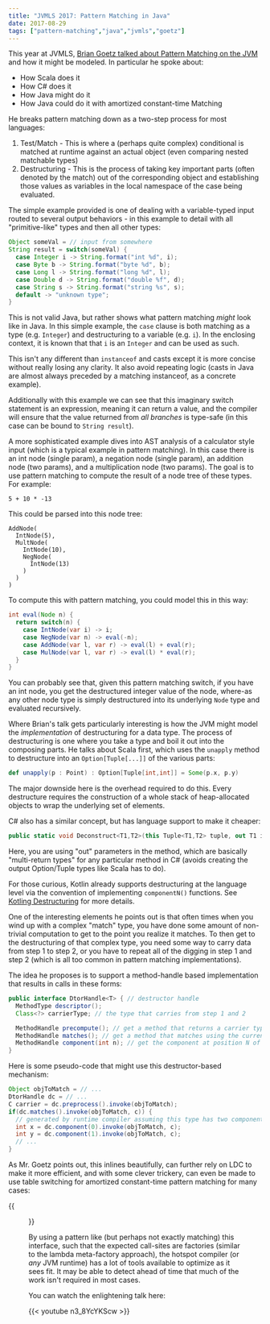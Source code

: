 ```yaml
---
title: "JVMLS 2017: Pattern Matching in Java"
date: 2017-08-29
tags: ["pattern-matching","java","jvmls","goetz"]
---
```

This year at JVMLS, [Brian Goetz talked about Pattern Matching on the JVM](https://www.youtube.com/watch?v=n3_8YcYKScw) and how it might be modeled. In particular he spoke about:

* How Scala does it
* How C# does it
* How Java might do it
* How Java could do it with amortized constant-time Matching

<!--more-->
He breaks pattern matching down as a two-step process for most languages:

1. Test/Match - This is where a (perhaps quite complex) conditional is matched at runtime against an actual object (even comparing nested matchable types)
1. Destructuring - This is the process of taking key important parts (often denoted by the match) out of the corresponding object and establishing those values as variables in the local namespace of the case being evaluated.

The simple example provided is one of dealing with a variable-typed input routed to several output behaviors - in this example to detail with all "primitive-like" types and then all other types:

```java
Object someVal = // input from somewhere
String result = switch(someVal) {
  case Integer i -> String.format("int %d", i);
  case Byte b -> String.format("byte %d", b);
  case Long l -> String.format("long %d", l);
  case Double d -> String.format("double %f", d);
  case String s -> String.format("string %s", s);
  default -> "unknown type";
}
```

This is not valid Java, but rather shows what pattern matching *might* look like in Java. In this simple example, the `case` clause is both matching as a type (e.g. `Integer`) and destructuring to a variable (e.g. `i`). In the enclosing context, it is known that that `i` is an `Integer` and can be used as such.

This isn't any different than `instanceof` and casts except it is more concise without really losing any clarity. It also avoid repeating logic (casts in Java are almost always preceded by a matching instanceof, as a concrete example).

Additionally with this example we can see that this imaginary switch statement is an expression, meaning it can return a value, and the compiler will ensure that the value returned from *all branches* is type-safe (in this case can be bound to `String result`).

A more sophisticated example dives into AST analysis of a calculator style input (which is a typical example in pattern matching). In this case there is an int node (single param), a negation node (single param), an addition node (two params), and a multiplication node (two params). The goal is to use pattern matching to compute the result of a node tree of these types. For example:

```
5 + 10 * -13
```

This could be parsed into this node tree:

```
AddNode(
  IntNode(5),
  MultNode(
    IntNode(10),
    NegNode(
      IntNode(13)
    )
  )
)
```

To compute this with pattern matching, you could model this in this way:

```java
int eval(Node n) {
  return switch(n) {
    case IntNode(var i) -> i;
    case NegNode(var n) -> eval(-n);
    case AddNode(var l, var r) -> eval(l) + eval(r);
    case MulNode(var l, var r) -> eval(l) * eval(r);
  }
}
```

You can probably see that, given this pattern matching switch, if you have an int node, you get the destructured integer value of the node, where-as any other node type is simply destructured into its underlying `Node` type and evaluated recursively.

Where Brian's talk gets particularly interesting is how the JVM might model the *implementation* of destructuring for a data type. The process of destructuring is one where you take a type and boil it out into the composing parts. He talks about Scala first, which uses the `unapply` method to destructure into an `Option[Tuple[...]]` of the various parts:

```scala
def unapply(p : Point) : Option[Tuple[int,int]] = Some(p.x, p.y)
```

The major downside here is the overhead required to do this. Every destructure requires the construction of a whole stack of heap-allocated objects to wrap the underlying set of elements.

C# also has a similar concept, but has language support to make it cheaper:

```csharp
public static void Deconstruct<T1,T2>(this Tuple<T1,T2> tuple, out T1 item1, out T2 item2)
```

Here, you are using "out" parameters in the method, which are basically "multi-return types" for any particular method in C# (avoids creating the output Option/Tuple types like Scala has to do).

For those curious, Kotlin already supports destructuring at the language level via the convention of implementing `componentN()` functions. See [Kotling Destructuring](http://kotlinlang.org/docs/reference/multi-declarations.html) for more details.

One of the interesting elements he points out is that often times when you wind up with a complex "match" type, you have done some amount of non-trivial computation to get to the point you realize it matches. To then get to the destructuring of that complex type, you need some way to carry data from step 1 to step 2, or you have to repeat all of the digging in step 1 and step 2 (which is all too common in pattern matching implementations).

The idea he proposes is to support a method-handle based implementation that results in calls in these forms:

```java
public interface DtorHandle<T> { // destructor handle
  MethodType descriptor();
  Class<?> carrierType; // the type that carries from step 1 and 2

  MethodHandle precompute(); // get a method that returns a carrier type for 1 and 2. Step "0"
  MethodHandle matches(); // get a method that matches using the current value and the carrier type
  MethodHandle component(int n); // get the component at position N of the match using the existing carrier type
}
```

Here is some pseudo-code that might use this destructor-based mechanism:

```java
Object objToMatch = // ...
DtorHandle dc = // ...
C carrier = dc.preprocess().invoke(objToMatch);
if(dc.matches().invoke(objToMatch, c)) {
  // generated by runtime compiler assuming this type has two components (int,int)
  int x = dc.component(0).invoke(objToMatch, c);
  int y = dc.component(1).invoke(objToMatch, c);
  // ...
}
```

As Mr. Goetz points out, this inlines beautifully, can further rely on LDC to make it more efficient, and with some clever trickery, can even be made to use table switching for amortized constant-time pattern matching for many cases:

{{<figure src="/img/articles/java/constant-time-pattern-matching.png" >}}

By using a pattern like (but perhaps not exactly matching) this interface, such that the expected call-sites are factories (similar to the lambda meta-factory approach), the hotspot compiler (or *any* JVM runtime) has a lot of tools available to optimize as it sees fit. It may be able to detect ahead of time that much of the work isn't required in most cases.

You can watch the enlightening talk here:

{{< youtube n3_8YcYKScw >}}
